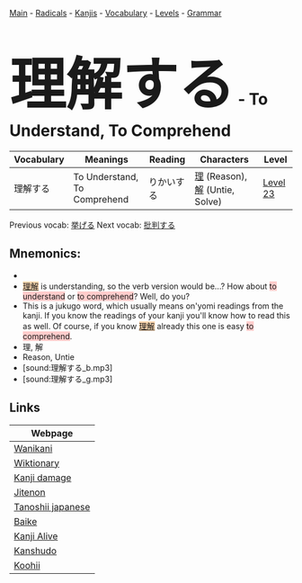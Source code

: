 <style> bigfont {font-size: 100px}</style>
[Main](../README.md) -
[Radicals](../radicals.md) -
[Kanjis](../kanjis.md) -
[Vocabulary](../vocabulary.md) -
[Levels](../levels.md) -
[Grammar](../grammar.md)
# <bigfont> 理解する</bigfont> - To Understand, To Comprehend 

| Vocabulary | Meanings | Reading | Characters | Level |
| --- | --- | --- | --- | --- |
| 理解する | To Understand, To Comprehend | りかいする |  [理](../kanjis/理.md) (Reason), [解](../kanjis/解.md) (Untie, Solve) | [Level 23](../levels/wk_level23.md) |

Previous vocab: [挙げる](挙げる.md) Next vocab: [批判する](批判する.md) 

## Mnemonics:

* 
* <span style="background-color:#fed8b1"> [理解](https://jisho.org/search/理解)</span> is understanding, so the verb version would be...? How about <span style="background-color:#ffcccb"> to understand</span> or <span style="background-color:#ffcccb"> to comprehend</span>? Well, do you?
* This is a jukugo word, which usually means on'yomi readings from the kanji. If you know the readings of your kanji you'll know how to read this as well. Of course, if you know <span style="background-color:#fed8b1"> [理解](https://jisho.org/search/理解)</span> already this one is easy <span style="background-color:#ffcccb"> to comprehend</span>.
* 理, 解
* Reason, Untie
* [sound:理解する_b.mp3]
* [sound:理解する_g.mp3]


## Links 

| Webpage |
| --- |
| [Wanikani          ](https://www.wanikani.com/kanji/理解する) |
| [Wiktionary        ](https://en.wiktionary.org/wiki/理解する) |
| [Kanji damage      ](http://www.kanjidamage.com/kanji/search?utf8=✓&q=理解する) |
| [Jitenon           ](https://jitenon.com/kanji/理解する) |
| [Tanoshii japanese ](https://www.tanoshiijapanese.com/dictionary/kanji.cfm?k=理解する) |
| [Baike             ](https://baike.baidu.com/item/理解する) |
| [Kanji Alive       ](https://app.kanjialive.com/理解する) |
| [Kanshudo          ](https://www.kanshudo.com/searchmn?q=理解する) |
| [Koohii            ](https://kanji.koohii.com/study/kanji/理解する) |
